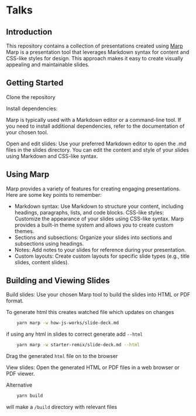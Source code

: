 # Talks

## Introduction

This repository contains a collection of presentations created using [Marp](https://marp.app/) Marp is a presentation tool that leverages Markdown syntax for content and CSS-like styles for design. This approach makes it easy to create visually appealing and maintainable slides.

## Getting Started

Clone the repository

Install dependencies:

Marp is typically used with a Markdown editor or a command-line tool. If you need to install additional dependencies, refer to the documentation of your chosen tool.

Open and edit slides: Use your preferred Markdown editor to open the .md files in the slides directory. You can edit the content and style of your slides using Markdown and CSS-like syntax.

## Using Marp

Marp provides a variety of features for creating engaging presentations. Here are some key points to remember:

- Markdown syntax: Use Markdown to structure your content, including headings, paragraphs, lists, and code blocks.
  CSS-like styles: Customize the appearance of your slides using CSS-like syntax. Marp provides a built-in theme system and allows you to create custom themes.
- Sections and subsections: Organize your slides into sections and subsections using headings.
- Notes: Add notes to your slides for reference during your presentation.
- Custom layouts: Create custom layouts for specific slide types (e.g., title slides, content slides).

## Building and Viewing Slides

Build slides: Use your chosen Marp tool to build the slides into HTML or PDF format.

To generate html this creates watched file which updates on changes

```sh
    yarn marp -w how-js-works/slide-deck.md
```

if using any html in slides to correct generate add `--html`

```sh
    yarn marp -w starter-remix/slide-deck.md --html
```

Drag the generated `html` file on to the browser

View slides: Open the generated HTML or PDF files in a web browser or PDF viewer.

Alternative

```sh
    yarn build
```

will make a `/build` directory with relevant files
